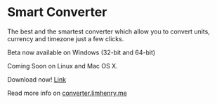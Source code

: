 # Smart Converter
The best and the smartest converter which allow you to convert units, currency and timezone just a few clicks.

Beta now available on Windows (32-bit and 64-bit)

Coming Soon on Linux and Mac OS X.

Download now! [Link](https://converter.limhenry.me/download)

Read more info on [converter.limhenry.me](https://converter.limhenry.me)

